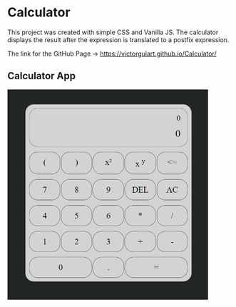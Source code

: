 # Calculator

This project was created with simple CSS and Vanilla JS.
The calculator displays the result after the expression is translated to a postfix expression. 

The link for the GitHub Page -> https://victorgulart.github.io/Calculator/


## Calculator App
<img src="./src/imgs/calculator.png" width="450"  alt="Calculator Image">
